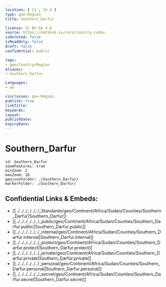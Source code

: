 ```yaml
---
location: [ 11 , 24.4 ] 
type: geo-Region
title: Southern_Darfur

license: CC BY-SA 4.0
source: https://datahub.io/core/country-codes
isDeleted: false
isReadOnly: false
draft: false
confidential: public

tags:
- geo/Country/Region
aliases:
- Southern_Darfur

Languages:
- de

cssclasses: geo-Region
publish: true
linkTitle: 
keywords: 
layout: 
publishDate: 
expiryDate: 
---
```


# Southern_Darfur

```leaflet
id: Southern_Darfur
zoomFeatures: true 
minZoom: 2 
maxZoom: 18
geojsonFolder: ./Southern_Darfur/
markerFolder: ./Southern_Darfur/
```


## Confidential Links & Embeds: 
- [[../../../../../../_Standards/geo/Continent/Africa/Sudan/Counties/Southern_Darfur|Southern_Darfur]] 
- [[../../../../../../_public/geo/Continent/Africa/Sudan/Counties/Southern_Darfur.public|Southern_Darfur.public]] 
- [[../../../../../../_internal/geo/Continent/Africa/Sudan/Counties/Southern_Darfur.internal|Southern_Darfur.internal]] 
- [[../../../../../../_protect/geo/Continent/Africa/Sudan/Counties/Southern_Darfur.protect|Southern_Darfur.protect]] 
- [[../../../../../../_private/geo/Continent/Africa/Sudan/Counties/Southern_Darfur.private|Southern_Darfur.private]] 
- [[../../../../../../_personal/geo/Continent/Africa/Sudan/Counties/Southern_Darfur.personal|Southern_Darfur.personal]] 
- [[../../../../../../_secret/geo/Continent/Africa/Sudan/Counties/Southern_Darfur.secret|Southern_Darfur.secret]] 

